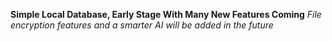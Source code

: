 **Simple Local Database, Early Stage With Many New Features Coming**
*File encryption features and a smarter AI will be added in the future*
